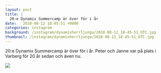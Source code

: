 ```yaml
---
layout: post
title: |
  20:e Dynamix Summercamp är över för i år
date:   2018-08-12 18:45:51 +0000
categories: instagram
background: /instagram/dynamixherrljunga/2018-08-12_18-45-51_UTC.jpg
thumbnail: /instagram/dynamixherrljunga/2018-08-12_18-45-51_UTC.jpg
---
```

20:e Dynamix Summercamp är över för i år. Peter och Janne var på plats i Varberg för 20 år sedan och även nu. 



<img src='/www-dynamix-herrljunga/instagram/dynamixherrljunga/2018-08-12_18-45-51_UTC.jpg' class='img-fluid' />
